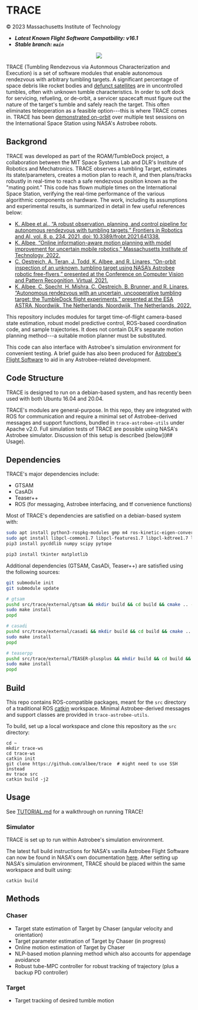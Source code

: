 # TRACE

© 2023 Massachusetts Institute of Technology

* ***Latest Known Flight Software Compatbility: v16.1***
* ***Stable branch: `main`***

<p align="center">
  <img src="astrobee_td.gif" />
</p>

TRACE (Tumbling Rendezvous via Autonmous Characterization and Execution) is a set of software modules that enable autonomous rendezvous with arbitrary tumbling targets. A significant percentage of space debris like rocket bodies and [defunct satellites](https://earth.esa.int/eogateway/missions/envisat) are in uncontrolled tumbles, often with unknown tumble characteristics. In order to soft dock for servicing, refueling, or de-orbit, a servicer spacecaft must figure out the nature of the target's tumble and safely reach the target. This often eliminates teleoperation as a feasible option---this is where TRACE comes in. TRACE has been [demonstrated on-orbit](https://spectrum.ieee.org/space-junk-astrobee) over multiple test sessions on the International Space Station using NASA's Astrobee robots. 

## Backgrond
TRACE was developed as part of the ROAM/TumbleDock project, a collaboration between the MIT Space Systems Lab and DLR's Institute of Robotics and Mechatronics. TRACE observes a tumbling Target, estimates its state/parameters, creates a motion plan to reach it, and then plans/tracks robustly in real-time to reach a safe rendezvous position known as the "mating point." This code has flown multiple times on the International Space Station, verifying the real-time performance of the various algorithmic components on hardware. The work, including its assumptions and experimental results, is summarized in detail in few useful references below:

- [K. Albee et al., “A robust observation, planning, and control pipeline for autonomous rendezvous with tumbling targets,” Frontiers in Robotics and AI, vol. 8, p. 234, 2021, doi: 10.3389/frobt.2021.641338.](https://www.frontiersin.org/articles/10.3389/frobt.2021.641338/full)
- [K. Albee, “Online information-aware motion planning with model improvement for uncertain mobile robotics,” Massachusetts Institute of Technology, 2022.](https://dspace.mit.edu/handle/1721.1/144796)
- [C. Oestreich, A. Teran, J. Todd, K. Albee, and R. Linares, “On-orbit inspection of an unknown, tumbling target using NASA’s Astrobee robotic free-flyers,” presented at the Conference on Computer Vision and Pattern Recognition, Virtual, 2021.](https://openaccess.thecvf.com/content/CVPR2021W/AI4Space/papers/Oestreich_On-Orbit_Inspection_of_an_Unknown_Tumbling_Target_Using_NASAs_Astrobee_CVPRW_2021_paper.pdf)
- [K. Albee, C. Specht, H. Mishra, C. Oestreich, B. Brunner, and R. Linares, “Autonomous rendezvous with an uncertain, uncooperative tumbling target: the TumbleDock flight experiments,” presented at the ESA ASTRA, Noordwijk, The Netherlands, Noordwijk, The Netherlands, 2022.](https://elib.dlr.de/189550/)

This repository includes modules for target time-of-flight camera-based state estimation, robust model predictive control, ROS-based coordination code, and sample trajectories. It does not contain DLR's separate motion planning method---a suitable motion planner must be substituted.

This code can also interface with Astrobee's simulation environment for convenient testing. A brief guide has also been produced for [Astrobee's Flight Software](https://github.com/albee/a-brief-guide-to-astrobee) to aid in any Astrobee-related development. 


## Code Structure
TRACE is designed to run on a debian-based system, and has recently been used with both Ubuntu 16.04 and 20.04.

TRACE's modules are general-purpose. In this repo, they are integrated with ROS for communication and require a minimal set of Astrobee-derived messages and support functions, bundled in `trace-astrobee-utils` under Apache v2.0. Full simulation tests of TRACE are possible using NASA's Astrobee simulator. Discussion of this setup is described [below](## Usage).

## Dependencies
TRACE's major dependencies include:

- GTSAM
- CasADi
- Teaser++
- ROS (for messaging, Astrobee interfacing, and tf convenience functions)

Most of TRACE's dependencies are satisfied on a debian-based system with:

```bash
sudo apt install python3-rospkg-modules gmp m4 ros-kinetic-eigen-conversions libccd libeigen python-dev python-yaml
sudo apt install libpcl-common1.7 libpcl-features1.7 libpcl-kdtree1.7 libpcl-octree1.7 clibpcl-search1.7 libpcl-filters1.7 libpcl-sample-consensus1.7
pip3 install pycddlib numpy scipy pytope

pip3 install tkinter matplotlib
```

Additional dependencies (GTSAM, CasADi, Teaser++) are satisfied using the following sources:

```bash
git submodule init
git submodule update

# gtsam
pushd src/trace/external/gtsam && mkdir build && cd build && cmake .. -DGTSAM_BUILD_WITH_MARCH_NATIVE=OFF -DGTSAM_USE_SYSTEM_EIGEN=ON &&  make -j2
sudo make install
popd

# casadi
pushd src/trace/external/casadi && mkdir build && cd build && cmake .. && make -j2
sudo make install
popd

# teaserpp
pushd src/trace/external/TEASER-plusplus && mkdir build && cd build && cmake .. -DBUILD_TEASER_FPFH=ON &&  make -j2
sudo make install
popd
```

## Build
This repo contains ROS-compatible packages, meant for the `src` directory of a traditional ROS [catkin](http://wiki.ros.org/catkin) workspace. Minimal Astrobee-derived messages and support classes are provided in `trace-astrobee-utils`.

To build, set up a local workspace and clone this repository as the `src` directory:

```
cd ~
mkdir trace-ws
cd trace-ws
catkin init
git clone https://github.com/albee/trace  # might need to use SSH instead
mv trace src
catkin build -j2
```

## Usage
See [TUTORIAL.md]() for a walkthrough on running TRACE!

### Simulator
TRACE is set up to run within Astrobee's simulation environment.

The latest full build instructions for NASA's vanilla Astrobee Flight Software can now be found in NASA's own documentation [here](https://nasa.github.io/astrobee/html/install-nonNASA.html). After setting up NASA's simulation environment, TRACE should be placed within the same workspace and built using:

```
catkin build
```


## Methods

### Chaser
- Target state estimation of Target by Chaser (angular velocity and orientation)
- Target parameter estimation of Target by Chaser (in progress)
- Online motion estimation of Target by Chaser
- NLP-based motion planning method which also accounts for appendage avoidance
- Robust tube-MPC controller for robust tracking of trajectory (plus a backup PD controller)

### Target
- Target tracking of desired tumble motion
